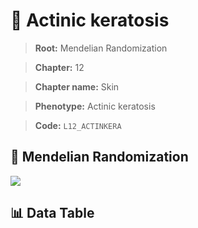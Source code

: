 # 🧪 Actinic keratosis

> **Root:** Mendelian Randomization

> **Chapter:** 12  

> **Chapter name:** Skin

> **Phenotype:** Actinic keratosis  

> **Code:** `L12_ACTINKERA`

## 🧬 Mendelian Randomization  

<img src="/MR/Figures/Forward/L12_ACTINKERA.png"/>

## 📊 Data Table

<CsvTableMRF src="/public/MR/Data/Forward/L12_ACTINKERA.csv"/>
